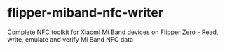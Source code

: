 # flipper-miband-nfc-writer
Complete NFC toolkit for Xiaomi Mi Band devices on Flipper Zero - Read, write, emulate and verify Mi Band NFC data
